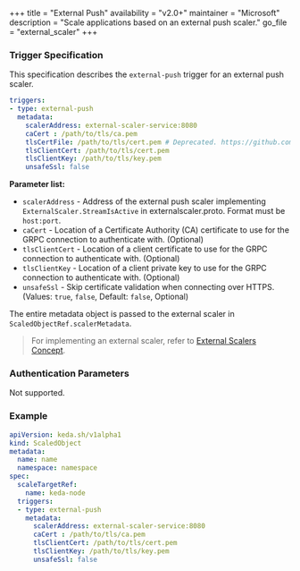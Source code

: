 +++
title = "External Push"
availability = "v2.0+"
maintainer = "Microsoft"
description = "Scale applications based on an external push scaler."
go_file = "external_scaler"
+++

### Trigger Specification

This specification describes the `external-push` trigger for an external push scaler.

```yaml
triggers:
- type: external-push
  metadata:
    scalerAddress: external-scaler-service:8080
    caCert : /path/to/tls/ca.pem
    tlsCertFile: /path/to/tls/cert.pem # Deprecated. https://github.com/kedacore/keda/issues/4549
    tlsClientCert: /path/to/tls/cert.pem
    tlsClientKey: /path/to/tls/key.pem
    unsafeSsl: false
```

**Parameter list:**

- `scalerAddress` - Address of the external push scaler implementing `ExternalScaler.StreamIsActive` in externalscaler.proto. Format must be `host:port`.
- `caCert` - Location of a Certificate Authority (CA) certificate to use for the GRPC connection to authenticate with. (Optional)
- `tlsClientCert` - Location of a client certificate to use for the GRPC connection to authenticate with. (Optional)
- `tlsClientKey` - Location of a client private key to use for the GRPC connection to authenticate with. (Optional)
- `unsafeSsl` - Skip certificate validation when connecting over HTTPS. (Values: `true`, `false`, Default: `false`, Optional)

The entire metadata object is passed to the external scaler in `ScaledObjectRef.scalerMetadata`.

> For implementing an external scaler, refer to [External Scalers Concept](../concepts/external-scalers.md).

### Authentication Parameters

Not supported.

### Example

```yaml
apiVersion: keda.sh/v1alpha1
kind: ScaledObject
metadata:
  name: name
  namespace: namespace
spec:
  scaleTargetRef:
    name: keda-node
  triggers:
  - type: external-push
    metadata:
      scalerAddress: external-scaler-service:8080
      caCert : /path/to/tls/ca.pem
      tlsClientCert: /path/to/tls/cert.pem
      tlsClientKey: /path/to/tls/key.pem
      unsafeSsl: false
```
